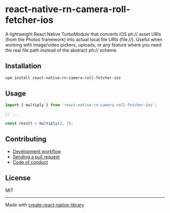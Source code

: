 # react-native-rn-camera-roll-fetcher-ios

A lightweight React Native TurboModule that converts iOS ph:// asset URIs (from the Photos framework) into actual local file URIs (file://). Useful when working with image/video pickers, uploads, or any feature where you need the real file path instead of the abstract ph:// scheme.

## Installation


```sh
npm install react-native-rn-camera-roll-fetcher-ios
```


## Usage


```js
import { multiply } from 'react-native-rn-camera-roll-fetcher-ios';

// ...

const result = multiply(3, 7);
```


## Contributing

- [Development workflow](CONTRIBUTING.md#development-workflow)
- [Sending a pull request](CONTRIBUTING.md#sending-a-pull-request)
- [Code of conduct](CODE_OF_CONDUCT.md)

## License

MIT

---

Made with [create-react-native-library](https://github.com/callstack/react-native-builder-bob)
